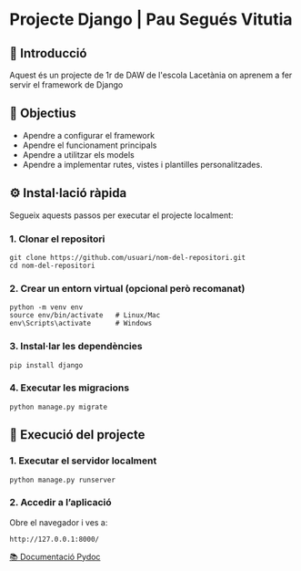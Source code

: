 # Projecte Django | Pau Segués Vitutia

## 📌 Introducció

Aquest és un projecte de 1r de DAW de l'escola Lacetània on aprenem a fer servir el framework de Django

## 🎯 Objectius

- Apendre a configurar el framework
- Apendre el funcionament principals
- Apendre a utilitzar els models
- Apendre a implementar rutes, vistes i plantilles personalitzades.

## ⚙️ Instal·lació ràpida

Segueix aquests passos per executar el projecte localment:

### 1. Clonar el repositori

```
git clone https://github.com/usuari/nom-del-repositori.git
cd nom-del-repositori
```

### 2. Crear un entorn virtual (opcional però recomanat)

```
python -m venv env
source env/bin/activate   # Linux/Mac
env\Scripts\activate      # Windows
```

### 3. Instal·lar les dependències

```
pip install django
```

### 4. Executar les migracions

```
python manage.py migrate
```

## 🚀 Execució del projecte

### 1. Executar el servidor localment

```
python manage.py runserver
```

### 2. Accedir a l’aplicació
Obre el navegador i ves a:
```
http://127.0.0.1:8000/
```


[📚 Documentació Pydoc](https://pausegues24.github.io/Django-Project/)
